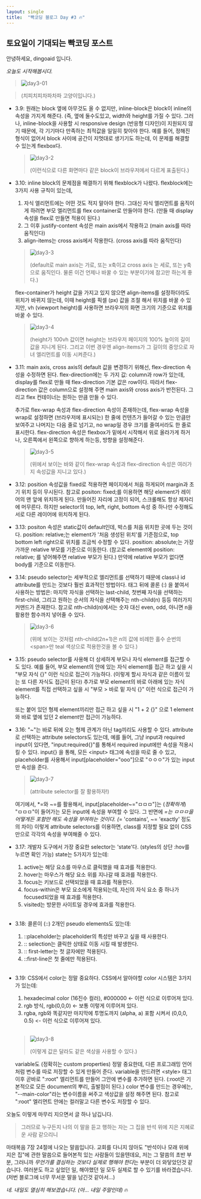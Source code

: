 ```yaml
---
layout: single
title:  "빡코딩 블로그 Day #3 🔥"
---
```


## 토요일이 기대되는 빡코딩 포스트

안녕하세요, dingoaid 입니다.

*오늘도 시작해봅시다.*

> ![day3-01](https://github.com/dingoaid/dingoaid_blog/assets/107102476/d9c206f7-4e96-4be2-a3be-9b50ce8d696d)

>
> (치피치피차파차파 고양이입니다.)

- 3.9: 원래는 block 옆에 아무것도 올 수 없지만, inline-block은 block이 inline의 속성을 가지게 해준다. (즉, 옆에 둘수도있고, width와 height를 가질 수 있다. 그러나, inline-block을 사용할 시 responsive design (반응형 디자인)이 지원되지 않기 때문에, 각 기기마다 만족하는 최적값을 일일히 찾아야 한다. 예를 들어, 정해진 형식이 없어서 block 사이에 공간이 지멋대로 생기기도 하는데, 이 문제를 해결할 수 있는게 flexbox다.

  > ![day3-2](https://github.com/dingoaid/dingoaid_blog/assets/107102476/3c3873e5-83e3-46e8-8a10-ee402e12e10c)
  >
  > (이런식으로 다른 화면마다 같은 block이 브라우저에서 다르게 표출된다.)

- 3.10: inline block의 문제점을 해결하기 위해 flexblock가 나왔다. flexblock에는 3가지 사용 규칙이 있는데,
    1. 자식 엘리먼트에는 어떤 것도 적지 말아야 한다. 그대신 자식 엘리먼트를 움직이게 하려면 부모 엘리먼트를 flex container로 만들어야 한다. (만들 때 display 속성을 flex로 만들면 적용이 된다.)
    2. 그 이후 justify-content 속성은 main axis에서 작용하고 (main axis를 따라 움직인다)
    3. align-items는 cross axis에서 작용한다. (cross axis를 따라 움직인다)

  >![day3-3](https://github.com/dingoaid/dingoaid_blog/assets/107102476/7c8721f7-6fe9-4473-a7b8-47aaf67c5c54)
  >
  >(default로 main axis는 가로, 또는 x축이고 cross axis 는 세로, 또는 y축으로 움직인다. 물론 이건 언제나 바꿀 수 있는 부분이기에 참고만 하는게 좋다.)

  flex-container가 height 값을 가지고 있지 않으면 align-items를 설정하더라도 위치가 바뀌지 않는데, 이때 height를 픽셀 (px) 값을 조절 해서 위치를 바꿀 수 있지만, vh (viewport height)를 사용하면 브라우저의 화면 크기의 기준으로 위치를 바꿀 수 있다.

  >![day3-4](https://github.com/dingoaid/dingoaid_blog/assets/107102476/1ec4125e-a704-48a0-975d-f7651760b912)
  >
  >(height가 100vh 값이면 height는 브라우저 페이지의 100% 높이의 길이 값을 지니게 된다. 그리고 이번 경우엔 align-items가 그 길이의 중앙으로 자녀 엘리먼트를 이동 시켜준다.)

- 3.11: main axis, cross axis의 default 값을 변경하기 위해선, flex-direction 속성을 수정하면 된다. flex-direction에는 두 가지 값: column과 row가 있는데, display를 flex로 만들 때 flex-direction 기본 값은 row이다. 따라서 flex-direction 값은 column으로 설정해 주면 main axis와 cross axis가 반전된다. 그리고 flex 컨테이너는 원하는 만큼 만들 수 있다.
  
  추가로 flex-wrap 속성과 flex-direction 속성이 존재하는데, flex-wrap 속성을 wrap로 설정하면 (브라우저에 표시되는) 한 줄에 컨텐츠가 들어갈 수 있는 만큼만 보여주고 나머지는 다음 줄로 넘기고, no wrap일 경우 크기를 줄여서라도 한 줄로 표시한다. flex-direction 속성은 flexbox가 밑에서 시작해서 위로 올라가게 하거나, 오른쪽에서 왼쪽으로 향하게 하는등, 방향을 설정해준다.

  >![day3-5](https://github.com/dingoaid/dingoaid_blog/assets/107102476/b233e845-1c95-48dc-a44b-cb8a2c15fcd4)
  >
  >(위에서 보이는 바와 같이 flex-wrap 속성과 flex-direction 속성은 여러가지 속성값을 지니고 있다.)

- 3.12: position 속성값을 fixed로 적용하면 페이지에서 처음 하게되어 margin과 초기 위치 등이 무시된다. 참고로 positon: fixed;를 이용하면 해당 element가 레이어의 맨 앞에 위치하게 된다. 만들어진 자리에 고정이 되어, 스크롤해도 항상 제자리에 머무른다. 하지만 selector의 top, left, right, bottom 속성 중 하나만 수정해도 서로 다른 레이어에 위치하게 된다.

- 3.13: positon 속성은 static값이 default인데, 박스를 처음 위치한 곳에 두는 것이다. position: relative;는 element가 '처음 생성된 위치'를 기준점으로, top bottom left right으로 위치를 조금씩 수정할 수 있다. position: absolute;는 가장 가까운 relative 부모를 기준으로 이동한다. (참고로 element에 position: relative; 를 넣어해주면 relative 부모가 된다.) 만약에 relative 부모가 없다면 body를 기준으로 이동한다.

- 3.14: pseudo selector는 세부적으로 엘리먼트를 선택하기 때문에 class나 id attribute를 만드는 것보다 훨씬 효과적인 방법이다. 태그 뒤에 콜론 (:) 을 붙여서 사용하는 방법은: 마지막 자식을 선택하는 last-child, 첫번째 자식을 선택하는 first-child, 그리고 원하는 순서의 자식을 선택해주는 nth-child(n) 등등 여러가지 커맨드가 존재한다. 참고로 nth-child(n)에서는 숫자 대신 even, odd, 아니면 n을 활용한 함수까지 넣어줄 수 있다.
  
  >![day3-6](https://github.com/dingoaid/dingoaid_blog/assets/107102476/82f0715c-a01d-48e3-9c3b-3dae87d34638)
  >
  >(위에 보이는 것처럼 nth-child(2n+1)은 n의 값에 비례한 홀수 순번의 \<span\>만 teal 색상으로 적용한것을 볼 수 있다.)

- 3.15: pseudo selector를 사용해 더 상세하게 부모나 자식 element를 접근할 수도 있다. 예를 들어, 부모 element의 안에 있는 자식 element를 접근 하고 싶을 시 "부모 자식 {}" 이런 식으로 접근이 가능하다. (이렇게 할시 자식과 같은 이름이 있는 또 다른 자식도 접근이 된다) 추가로 부모 element의 바로 아래에 있는 자식 element를 직접 선택하고 싶을 시 "부모 > 바로 밑 자식 {}" 이런 식으로 접근이 가능하다.

  또는 붙어 있던 형제 element끼리만 접근 하고 싶을 시 "1 + 2 {}" 으로 1 element와 바로 옆에 있던 2 element만 접근이 가능하다.

- 3.16: "~"는 바로 뒤에 오는 형제 관계가 아닌 tag끼리도 사용할 수 있다. attribute로 선택하는 attribute selectors도 있는데, 예를 들어, 그냥 input과 required input이 있다면, "input:required{}"를 통해서 required input에만 속성을 적용시킬 수 있다. input{} 을 통해, 모든 \<input\> 태그에 속성을 따로 줄 수 있고, placeholder를 사용해서 input[placeholder="ooo"]으로 "ㅇㅇㅇ"가 있는 input만 속성을 준다.
   
  >![day3-7](https://github.com/dingoaid/dingoaid_blog/assets/107102476/4a8624fe-e60c-41be-ad91-f452991dc1be)
  >
  >(attribute selector를 잘 활용하자!)

  여기에서, *=와 \~=를 활용해서, input[placeholder~="ㅁㅁㅁ"]는 (*정확하게*) "ㅁㅁㅁ"이 들어가는 모든 input에 속성을 부여할 수 있다.
그 반면에 *=는 ㅁㅁㅁ을 어떻게든 포함만 해도 속성을 부여하는 것이다. (*= 'contains', ~= 'exactly' 정도의 차이) 이렇게 attribute selectors를 이용하면, class를 지정할 필요 없이 CSS만으로 각각의 속성을 부여해줄 수 있다.

- 3.17: 개발자 도구에서 가장 중요한 selector는 'state'다. (styles의 상단 :hov를 누르면 확인 가능) state는 5가지가 있는데:
  1. active는 해당 요소를 마우스로 클릭했을 때 효과를 적용한다.
  2. hover는 마우스가 해당 요소 위를 지나갈 때 효과를 적용한다.
  3. focus는 키보드로 선택되었을 때 효과를 적용한다.
  4. focus-within은 부모 요소에게 적용되는데, 자신의 자식 요소 중 하나가 focused되었을 때 효과를 적용한다.
  5. visited는 방문한 사이트일 경우에 효과를 적용한다.
   <br/>
   
- 3.18: 콜론이 (::) 2개인 pseudo elements도 있는데:
  1. ::placeholder는 placeholder의 특성만 바꾸고 싶을 때 사용한다.
  2. :: selection는 클릭한 상태로 이동 시킬 때 발생한다.
  3. :: first-letter는 첫 글자에만 적용된다.
  4. ::first-line은 첫 줄에만 적용된다.
   <br/>
   
-  3.19: CSS에서 color는 정말 중요하다. CSS에서 알아야할 color 시스템은 3가지가 있는데:
    1. hexadecimal color (16진수 컬러), #000000 <- 이런 식으로 이루어져 있다.
    2. rgb 방식, rgb(0,0,0) <- 보통 이렇게 이루어져 있다.
    3. rgba, rgb와 똑같지만 마지막에 투명도까지 (alpha, a) 포함 시켜서 (0,0,0, 0.5) <- 이런 식으로 이루어져 있다.
   <br/>
   
   > ![day3-8](https://github.com/dingoaid/dingoaid_blog/assets/107102476/e20dd289-a904-4420-8fdf-3107b7486e40)
   >
   > (이렇게 값은 달라도 같은 색상을 사용할 수 있다.)
   
   variable도 (정확히는 custom properties) 정말 중요한데, 다른 프로그래밍 언어처럼 변수를 따로 저장할 수 있게 만들어 준다. variable을 만드려면 \<style\> 태그 이후 곧바로 ":root" 엘리먼트를 만들어 그안에 변수를 추가하면 된다. (:root은 기본적으로 모든 document의 뿌리, 출발점이 된다.) color 변수를 만드는 경우에는, "--main-color"라는 변수이름을 써주고 색상값을 설정 해주면 된다. 참고로 ":root" 엘리먼트 안에는 컬러말고 다른 변수도 저장할 수 있다.

오늘도 이렇게 마무리 지으면서 글 하나 남깁니다.

> 그러므로 누구든지 나의 이 말을 듣고 행하는 자는 그 집을 반석 위에 지은 지혜로운 사람 같으리니

마태복음 7장 24절에 나오는 말씀입니다. 교회를 다니지 않아도 "반석이나 모래 위에 지은 집"에 관한 말씀으로 들어본적 있는 사람들이 있을텐데요, 저는 그 말씀의 초반 부분, 그러니까 *무언가를 결심하는 것보다 실제로 행해야 한다*는 부분이 더 와닿았던것 같습니다. 여러분도 하고 싶었던 일, 해야했던 일 모두 실제로 할 수 있기를 바라겠습니다. (저번 블로그에 너무 무서운 말을 남긴것 같아서...)

*네. 내일도 열심히 해보겠습니다. (아... 내일 주말인데)* 🔥
